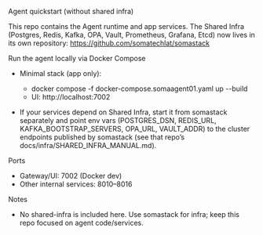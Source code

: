 Agent quickstart (without shared infra)

This repo contains the Agent runtime and app services. The Shared Infra (Postgres, Redis, Kafka, OPA, Vault, Prometheus, Grafana, Etcd) now lives in its own repository: https://github.com/somatechlat/somastack

Run the agent locally via Docker Compose

- Minimal stack (app only):
  - docker compose -f docker-compose.somaagent01.yaml up --build
  - UI: http://localhost:7002

- If your services depend on Shared Infra, start it from somastack separately and point env vars (POSTGRES_DSN, REDIS_URL, KAFKA_BOOTSTRAP_SERVERS, OPA_URL, VAULT_ADDR) to the cluster endpoints published by somastack (see that repo’s docs/infra/SHARED_INFRA_MANUAL.md).

Ports
- Gateway/UI: 7002 (Docker dev)
- Other internal services: 8010–8016

Notes
- No shared-infra is included here. Use somastack for infra; keep this repo focused on agent code/services.
